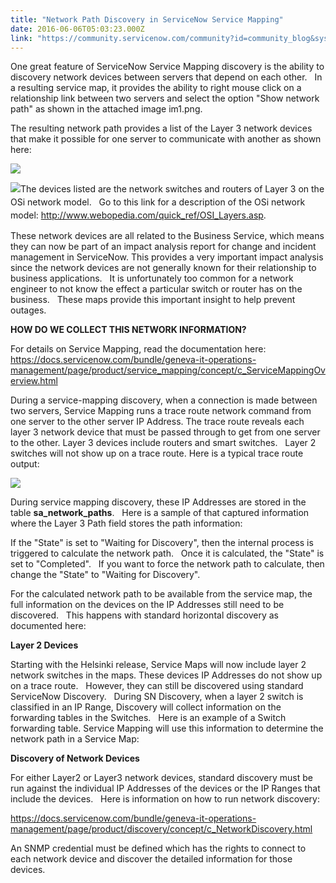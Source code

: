 ```yaml
---
title: "Network Path Discovery in ServiceNow Service Mapping"
date: 2016-06-06T05:03:23.000Z
link: "https://community.servicenow.com/community?id=community_blog&sys_id=63cda2e9dbd0dbc01dcaf3231f9619eb"
---
```

<p>One great feature of ServiceNow Service Mapping discovery is the ability to discovery network devices between servers that depend on each other.   In a resulting service map, it provides the ability to right mouse click on a relationship link between two servers and select the option "Show network path" as shown in the attached image im1.png.</p><p></p><p>The resulting network path provides a list of the Layer 3 network devices that make it possible for one server to communicate with another as shown here:</p><p><span style="line-height: 1.5;"><img   class="image-1 jive-image" src="d4913379db9c1fc03eb27a9e0f961937.iix" style="max-width: 1200px; max-height: 900px;"/></span></p><p><span style="line-height: 1.5;"><img   class="image-3 jive-image" src="cfdd454adb9413043eb27a9e0f9619ca.iix" style="max-width: 1200px; max-height: 900px;"/>The devices listed are the network switches and routers of Layer 3 on the OSi network model.   Go to this link for a description of the OSi network model: </span><a title="w.webopedia.com/quick_ref/OSI_Layers.asp" href="http://www.webopedia.com/quick_ref/OSI_Layers.asp" style="line-height: 1.5;">http://www.webopedia.com/quick_ref/OSI_Layers.asp</a><span style="line-height: 1.5;">.</span></p><p>These network devices are all related to the Business Service, which means they can now be part of an impact analysis report for change and incident management in ServiceNow. This provides a very important impact analysis since the network devices are not generally known for their relationship to business applications.   It is unfortunately too common for a network engineer to not know the effect a particular switch or router has on the business.   These maps provide this important insight to help prevent outages.</p><p></p><p><strong>HOW DO WE COLLECT THIS NETWORK INFORMATION?</strong></p><p></p><p>For details on Service Mapping, read the documentation here: <a title="ocs.servicenow.com/bundle/geneva-it-operations-management/page/product/service_mapping/concept/c_ServiceMappingOverview.html" href="https://docs.servicenow.com/bundle/geneva-it-operations-management/page/product/service_mapping/concept/c_ServiceMappingOverview.html">https://docs.servicenow.com/bundle/geneva-it-operations-management/page/product/service_mapping/concept/c_ServiceMappingOverview.html</a></p><p></p><p>During a service-mapping discovery, when a connection is made between two servers, Service Mapping runs a trace route network command from one server to the other server IP Address. The trace route reveals each layer 3 network device that must be passed through to get from one server to the other. Layer 3 devices include routers and smart switches.   Layer 2 switches will not show up on a trace route. Here is a typical trace route output:</p><p><span style="line-height: 1.5;"><img   class="jive-image image-4" src="8b7b200adb18d704ed6af3231f961962.iix" style="max-width: 1200px; max-height: 900px;"/></span></p><p></p><p>During service mapping discovery, these IP Addresses are stored in the table <strong>sa_network_paths</strong>.   Here is a sample of that captured information where the Layer 3 Path field stores the path information:</p><p></p><p></p><p></p><p>If the "State" is set to "Waiting for Discovery", then the internal process is triggered to calculate the network path.   Once it is calculated, the "State" is set to "Completed".   If you want to force the network path to calculate, then change the "State" to "Waiting for Discovery".</p><p>For the calculated network path to be available from the service map, the full information on the devices on the IP Addresses still need to be discovered.   This happens with standard horizontal discovery as documented here:</p><p></p><p></p><p><strong>Layer 2 Devices</strong></p><p>Starting with the Helsinki release, Service Maps will now include layer 2 network switches in the maps. These devices IP Addresses do not show up on a trace route.   However, they can still be discovered using standard ServiceNow Discovery.   During SN Discovery, when a layer 2 switch is classified in an IP Range, Discovery will collect information on the forwarding tables in the Switches.   Here is an example of a Switch forwarding table. Service Mapping will use this information to determine the network path in a Service Map:</p><p></p><p></p><p></p><p><strong>Discovery of Network Devices</strong></p><p>For either Layer2 or Layer3 network devices, standard discovery must be run against the individual IP Addresses of the devices or the IP Ranges that include the devices.   Here is information on how to run network discovery:</p><p><a title="ocs.servicenow.com/bundle/geneva-it-operations-management/page/product/discovery/concept/c_NetworkDiscovery.html" href="https://docs.servicenow.com/bundle/geneva-it-operations-management/page/product/discovery/concept/c_NetworkDiscovery.html">https://docs.servicenow.com/bundle/geneva-it-operations-management/page/product/discovery/concept/c_NetworkDiscovery.html</a></p><p>An SNMP credential must be defined which has the rights to connect to each network device and discover the detailed information for those devices.</p>
